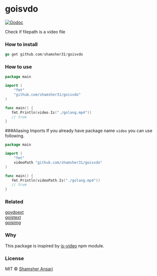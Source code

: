 # goisvdo

[![Godoc](http://img.shields.io/badge/godoc-reference-blue.svg?style=flat)](https://godoc.org/github.com/shamsher31/goisvdo)

Check if filepath is a video file

### How to install
```go
go get github.com/shamsher31/goisvdo
```

### How to use
```go
package main

import (
	"fmt"
	"github.com/shamsher31/goisvdo"
)

func main() {
   fmt.Println(video.Is("./golang.mp4"))
   // true
}
```
###Aliasing Imports
If you already have package name ```video``` you can use following.
```go
package main

import (
	"fmt"
	videoPath "github.com/shamsher31/goisvdo"
)

func main() {
   fmt.Println(videoPath.Is("./golang.mp4"))
   // true
}
```

### Related
[govdoext](https://github.com/shamsher31/govdoext)<br>
[goistext](https://github.com/ferhatelmas/goistext)<br>
[goisimg](https://github.com/ferhatelmas/goisimg)<br>

### Why
This package is inspired by [is-video](https://www.npmjs.com/package/is-video) npm module.

### License
MIT © [Shamsher Ansari](https://github.com/shamsher31)
